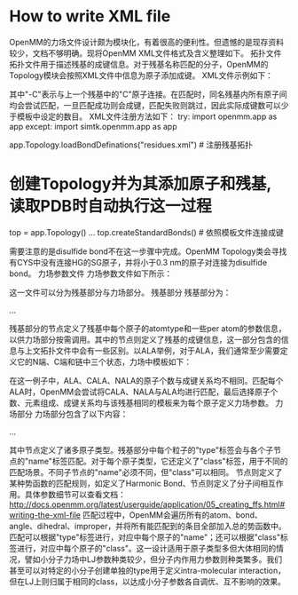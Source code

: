 # How to write XML file

OpenMM的力场文件设计颇为模块化，有着很高的便利性。但遗憾的是现存资料较少，文档不够明确。现将OpenMM XML文件格式及含义整理如下。
拓扑文件
拓扑文件用于描述残基的成键信息。对于残基名称匹配的分子，OpenMM的Topology模块会按照XML文件中信息为原子添加成键。
XML文件示例如下：
<!-- residues.xml -->
<Residues>
    <Residue name="ALA">
        <Bond from="-C" to="N"/>
        <Bond from="C" to="CA"/>
        <Bond from="C" to="O"/>
        <Bond from="C" to="OXT"/>
        <Bond from="CA" to="CB"/>
        <Bond from="CA" to="HA"/>
        <Bond from="CA" to="N"/>
        <Bond from="CB" to="HB1"/>
        <Bond from="CB" to="HB2"/>
        <Bond from="CB" to="HB3"/>
        <Bond from="H" to="N"/>
        <Bond from="H2" to="N"/>
        <Bond from="H3" to="N"/>
        <Bond from="HXT" to="OXT"/>
    </Residue>
</Residues>

其中"-C"表示与上一个残基中的"C"原子连接。在匹配时，同名残基内所有原子间均会尝试匹配，一旦匹配成功则会成键，匹配失败则跳过，因此实际成键数可以少于模板中设定的数目。
XML文件注册方法如下：
try:
    import openmm.app as app
except:
    import simtk.openmm.app as app
    
    
app.Topology.loadBondDefinations("residues.xml") # 注册残基拓扑

# 创建Topology并为其添加原子和残基, 读取PDB时自动执行这一过程
top = app.Topology()
...
top.createStandardBonds() # 依照模板文件连接成键

需要注意的是disulfide bond不在这一步骤中完成。OpenMM Topology类会寻找有CYS中没有连接HG的SG原子，并将小于0.3 nm的原子对连接为disulfide bond。
力场参数文件
力场参数文件如下所示：
<!-- tip3p.xml -->
<ForceField>
    <Residues>
        <Residue name="HOH">
            <Atom name="O" type="spce-O" charge="-0.8476" />
            <Atom name="H1" type="spce-H" charge="0.4238" />
            <Atom name="H2" type="spce-H" charge="0.4238" />
            <Bond atomName1="O" atomName2="H1"/>
            <Bond atomName1="O" atomName2="H2"/>
        </Residue>
    </Residues>
    <AtomTypes>
        <Type name="spce-O" class="OW" element="O" mass="15.99943"/>
        <Type name="spce-H" class="HW" element="H" mass="1.007947"/>
    </AtomTypes>
    <HarmonicBondForce>
        <Bond class1="OW" class2="HW" length="0.1" k="462750.4"/>
    </HarmonicBondForce>
    <HarmonicAngleForce>
        <Angle class1="HW" class2="OW" class3="HW" angle="1.91061193216" k="836.8"/>
    </HarmonicAngleForce>
    <NonbondedForce coulomb14scale="0.833333" lj14scale="0.5">
        <UseAttributeFromResidue name="charge"/>
        <Atom type="spce-O" sigma="0.31657195050398818" epsilon="0.6497752"/>
        <Atom type="spce-H" sigma="1" epsilon="0"/>
    </NonbondedForce>
</ForceField>

这一文件可以分为残基部分与力场部分。
残基部分
残基部分为：
<!-- tip3p.xml -->
<ForceField>
    <Residues>
        <Residue name="HOH">
            <Atom name="O" type="spce-O" charge="-0.8476" />
            <Atom name="H1" type="spce-H" charge="0.4238" />
            <Atom name="H2" type="spce-H" charge="0.4238" />
            <Bond atomName1="O" atomName2="H1"/>
            <Bond atomName1="O" atomName2="H2"/>
        </Residue>
    </Residues>
    ...
</ForceField>

残基部分的<Atom>节点定义了残基中每个原子的atomtype和一些per atom的参数信息，以供力场部分按需调用。其中的<Bond>节点则定义了残基的成键信息，这一部分包含的信息与上文拓扑文件中会有一些区别。以ALA举例，对于ALA，我们通常至少需要定义它的N端、C端和链中三个状态，力场中模板如下：
<Residue name="ALA">
  <Atom charge="-0.4157" name="N" type="protein-N"/>
  <Atom charge="0.2719" name="H" type="protein-H"/>
  <Atom charge="0.0337" name="CA" type="protein-CX"/>
  <Atom charge="0.0823" name="HA" type="protein-H1"/>
  <Atom charge="-0.1825" name="CB" type="protein-CT"/>
  <Atom charge="0.0603" name="HB1" type="protein-HC"/>
  <Atom charge="0.0603" name="HB2" type="protein-HC"/>
  <Atom charge="0.0603" name="HB3" type="protein-HC"/>
  <Atom charge="0.5973" name="C" type="protein-C"/>
  <Atom charge="-0.5679" name="O" type="protein-O"/>
  <Bond atomName1="N" atomName2="H"/>
  <Bond atomName1="N" atomName2="CA"/>
  <Bond atomName1="CA" atomName2="HA"/>
  <Bond atomName1="CA" atomName2="CB"/>
  <Bond atomName1="CA" atomName2="C"/>
  <Bond atomName1="CB" atomName2="HB1"/>
  <Bond atomName1="CB" atomName2="HB2"/>
  <Bond atomName1="CB" atomName2="HB3"/>
  <Bond atomName1="C" atomName2="O"/>
  <ExternalBond atomName="N"/>
  <ExternalBond atomName="C"/>
</Residue>
<Residue name="CALA">
  <Atom charge="-0.3821" name="N" type="protein-N"/>
  <Atom charge="0.2681" name="H" type="protein-H"/>
  <Atom charge="-0.1747" name="CA" type="protein-CX"/>
  <Atom charge="0.1067" name="HA" type="protein-H1"/>
  <Atom charge="-0.2093" name="CB" type="protein-CT"/>
  <Atom charge="0.0764" name="HB1" type="protein-HC"/>
  <Atom charge="0.0764" name="HB2" type="protein-HC"/>
  <Atom charge="0.0764" name="HB3" type="protein-HC"/>
  <Atom charge="0.7731" name="C" type="protein-C"/>
  <Atom charge="-0.8055" name="O" type="protein-O2"/>
  <Atom charge="-0.8055" name="OXT" type="protein-O2"/>
  <Bond atomName1="N" atomName2="H"/>
  <Bond atomName1="N" atomName2="CA"/>
  <Bond atomName1="CA" atomName2="HA"/>
  <Bond atomName1="CA" atomName2="CB"/>
  <Bond atomName1="CA" atomName2="C"/>
  <Bond atomName1="CB" atomName2="HB1"/>
  <Bond atomName1="CB" atomName2="HB2"/>
  <Bond atomName1="CB" atomName2="HB3"/>
  <Bond atomName1="C" atomName2="O"/>
  <Bond atomName1="C" atomName2="OXT"/>
  <ExternalBond atomName="N"/>
</Residue>
<Residue name="NALA">
  <Atom charge="0.1414" name="N" type="protein-N3"/>
  <Atom charge="0.1997" name="H1" type="protein-H"/>
  <Atom charge="0.1997" name="H2" type="protein-H"/>
  <Atom charge="0.1997" name="H3" type="protein-H"/>
  <Atom charge="0.0962" name="CA" type="protein-CX"/>
  <Atom charge="0.0889" name="HA" type="protein-HP"/>
  <Atom charge="-0.0597" name="CB" type="protein-CT"/>
  <Atom charge="0.03" name="HB1" type="protein-HC"/>
  <Atom charge="0.03" name="HB2" type="protein-HC"/>
  <Atom charge="0.03" name="HB3" type="protein-HC"/>
  <Atom charge="0.6163" name="C" type="protein-C"/>
  <Atom charge="-0.5722" name="O" type="protein-O"/>
  <Bond atomName1="N" atomName2="H1"/>
  <Bond atomName1="N" atomName2="H2"/>
  <Bond atomName1="N" atomName2="H3"/>
  <Bond atomName1="N" atomName2="CA"/>
  <Bond atomName1="CA" atomName2="HA"/>
  <Bond atomName1="CA" atomName2="CB"/>
  <Bond atomName1="CA" atomName2="C"/>
  <Bond atomName1="CB" atomName2="HB1"/>
  <Bond atomName1="CB" atomName2="HB2"/>
  <Bond atomName1="CB" atomName2="HB3"/>
  <Bond atomName1="C" atomName2="O"/>
  <ExternalBond atomName="C"/>
</Residue>

在这一例子中，ALA、CALA、NALA的原子个数与成键关系均不相同。匹配每个ALA时，OpenMM会尝试将CALA、NALA与ALA均进行匹配，最后选择原子个数、元素组成、成键关系均与该残基相同的模板来为每个原子定义力场参数。
力场部分
力场部分包含了以下内容：
<!-- tip3p.xml -->
<ForceField>
    ...
    <AtomTypes>
        <Type name="spce-O" class="OW" element="O" mass="15.99943"/>
        <Type name="spce-H" class="HW" element="H" mass="1.007947"/>
    </AtomTypes>
    <HarmonicBondForce>
        <Bond class1="OW" class2="HW" length="0.1" k="462750.4"/>
    </HarmonicBondForce>
    <HarmonicAngleForce>
        <Angle class1="HW" class2="OW" class3="HW" angle="1.91061193216" k="836.8"/>
    </HarmonicAngleForce>
    <NonbondedForce coulomb14scale="0.833333" lj14scale="0.5">
        <UseAttributeFromResidue name="charge"/>
        <Atom type="spce-O" sigma="0.31657195050398818" epsilon="0.6497752"/>
        <Atom type="spce-H" sigma="1" epsilon="0"/>
    </NonbondedForce>
</ForceField>

其中<AtomTypes>节点定义了诸多原子类型。残基部分中每个粒子的"type"标签会与<AtomTypes>各个子节点的"name"标签匹配。对于每个原子类型，它还定义了"class"标签，用于不同的匹配场景。不同<Type>子节点的"name"必须不同，但"class"可以相同。
<XXXForce>节点则定义了某种势函数的匹配规则，如<HarmonicBondForce>定义了Harmonic Bond、<NonbondedForce>节点则定义了分子间相互作用。具体参数细节可以查看文档：
http://docs.openmm.org/latest/userguide/application/05_creating_ffs.html#writing-the-xml-file
匹配过程中，OpenMM会遍历所有的atom、bond、angle、dihedral、improper，并将所有能匹配到的条目全部加入总的势函数中。匹配可以根据"type"标签进行，对应<AtomType>中每个原子的"name"；还可以根据"class"标签进行，对应<AtomType>中每个原子的"class"。这一设计适用于原子类型多但大体相同的情况，譬如小分子力场中LJ参数种类较少，但分子内作用力参数则种类繁多。我们甚至可以对特定的小分子创建单独的type用于定义intra-molecular interaction，但在LJ上则归属于相同的class，以达成小分子参数各自调优、互不影响的效果。